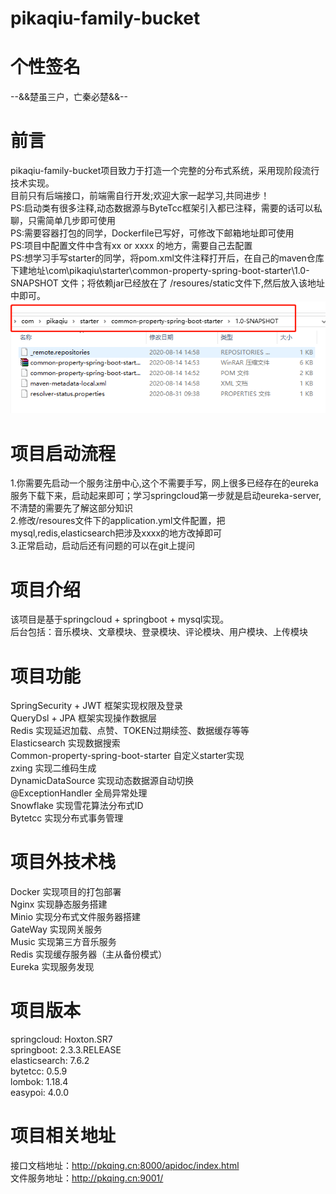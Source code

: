 # pikaqiu-family-bucket  

# 个性签名  
--&&楚虽三户，亡秦必楚&&--

# 前言  
pikaqiu-family-bucket项目致力于打造一个完整的分布式系统，采用现阶段流行技术实现。  
目前只有后端接口，前端需自行开发;欢迎大家一起学习,共同进步！  
PS:启动类有很多注释,动态数据源与ByteTcc框架引入都已注释，需要的话可以私聊，只需简单几步即可使用  
PS:需要容器打包的同学，Dockerfile已写好，可修改下邮箱地址即可使用  
PS:项目中配置文件中含有xx or xxxx 的地方，需要自己去配置  
PS:想学习手写starter的同学，将pom.xml文件注释打开后，在自己的maven仓库下建地址\com\pikaqiu\starter\common-property-spring-boot-starter\1.0-SNAPSHOT 文件；将依赖jar已经放在了 /resoures/static文件下,然后放入该地址中即可。
![Image text](https://raw.githubusercontent.com/JianQiu2018/pikaqiu-family-bucket/master/src/main/resources/images/packeage.jpg)

# 项目启动流程  
1.你需要先启动一个服务注册中心,这个不需要手写，网上很多已经存在的eureka服务下载下来，启动起来即可；学习springcloud第一步就是启动eureka-server,不清楚的需要先了解这部分知识  
2.修改/resoures文件下的application.yml文件配置，把mysql,redis,elasticsearch把涉及xxxx的地方改掉即可  
3.正常启动，启动后还有问题的可以在git上提问  

# 项目介绍  
该项目是基于springcloud + springboot + mysql实现。  
后台包括：音乐模块、文章模块、登录模块、评论模块、用户模块、上传模块  

# 项目功能  
SpringSecurity + JWT 框架实现权限及登录  
QueryDsl + JPA 框架实现操作数据层  
Redis 实现延迟加载、点赞、TOKEN过期续签、数据缓存等等  
Elasticsearch 实现数据搜索  
Common-property-spring-boot-starter 自定义starter实现  
zxing 实现二维码生成  
DynamicDataSource 实现动态数据源自动切换  
@ExceptionHandler 全局异常处理  
Snowflake 实现雪花算法分布式ID  
Bytetcc 实现分布式事务管理  

# 项目外技术栈  
Docker 实现项目的打包部署  
Nginx 实现静态服务搭建  
Minio 实现分布式文件服务器搭建  
GateWay 实现网关服务  
Music 实现第三方音乐服务  
Redis 实现缓存服务器（主从备份模式）  
Eureka 实现服务发现  

# 项目版本  
springcloud: Hoxton.SR7  
springboot: 2.3.3.RELEASE  
elasticsearch: 7.6.2  
bytetcc: 0.5.9  
lombok: 1.18.4  
easypoi: 4.0.0  

# 项目相关地址  
接口文档地址：http://pkqing.cn:8000/apidoc/index.html  
文件服务地址：http://pkqing.cn:9001/
